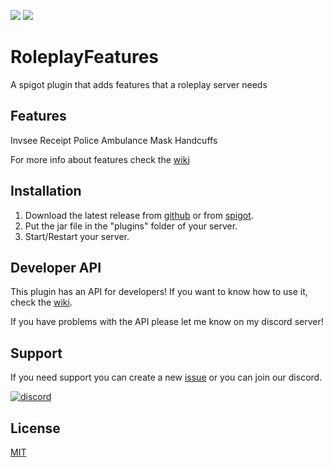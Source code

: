 [![](https://img.shields.io/github/v/release/zDoctor-Dev/RoleplayFeatures?logoColor=blue)](https://github.com/zDoctor-Dev/RoleplayFeatures/releases)  [![](https://img.shields.io/badge/zdoctor.ml-%E2%9A%99%EF%B8%8F-success)](https://zdoctor.ml)
# RoleplayFeatures

A spigot plugin that adds features that a roleplay server needs

## Features

Invsee
Receipt
Police
Ambulance
Mask
Handcuffs

For more info about features check the [wiki](https://github.com/zDoctor-Dev/RoleplayFeatures/wiki/Features)

## Installation

1. Download the latest release from [github](https://github.com/zDoctor-Dev/RoleplayFeatures/releases) or from [spigot](https://www.spigotmc.org/resources/roleplayfeatures-fully-configurable-%E2%97%8F-must-have.92730/).
2. Put the jar file in the "plugins" folder of your server.
3. Start/Restart your server.

## Developer API

This plugin has an API for developers! If you want to know how to use it, check the [wiki](https://github.com/zDoctor-Dev/RoleplayFeatures/wiki/API-usage).

If you have problems with the API please let me know on my discord server!

## Support
If you need support you can create a new [issue](https://github.com/zDoctor-Dev/RoleplayFeatures/issues) or you can join our discord.


[![discord](https://i.ibb.co/8rLmkTj/discord.png)](https://discord.gg/4WwjuDgEtu)

## License
[MIT](https://choosealicense.com/licenses/mit/)
